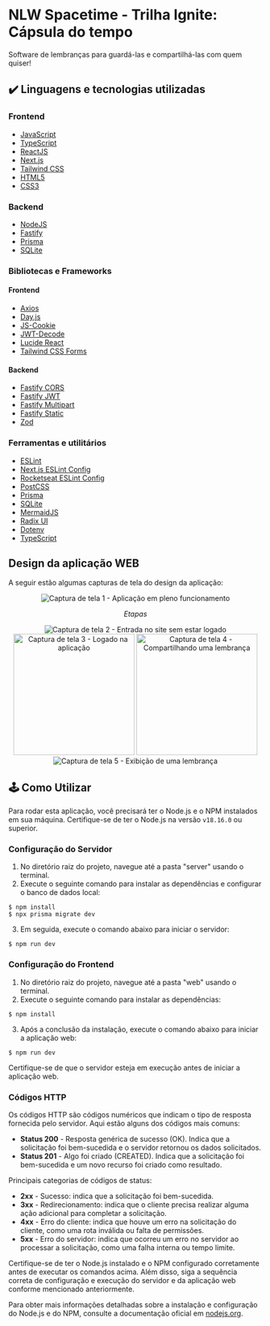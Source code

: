 # NLW Spacetime - Trilha Ignite: Cápsula do tempo
Software de lembranças para guardá-las e compartilhá-las com quem quiser!

## ✔️ Linguagens e tecnologias utilizadas

### Frontend

- [JavaScript](https://developer.mozilla.org/pt-BR/docs/Web/JavaScript)
- [TypeScript](https://www.typescriptlang.org)
- [ReactJS](https://reactjs.org)
- [Next.js](https://nextjs.org)
- [Tailwind CSS](https://tailwindcss.com)
- [HTML5](https://developer.mozilla.org/pt-BR/docs/Web/HTML)
- [CSS3](https://developer.mozilla.org/pt-BR/docs/Web/CSS)

### Backend

- [NodeJS](https://nodejs.org/en/)
- [Fastify](https://www.fastify.io/)
- [Prisma](https://www.prisma.io)
- [SQLite](https://www.sqlite.org/index.html)

### Bibliotecas e Frameworks

#### Frontend

- [Axios](https://axios-http.com)
- [Day.js](https://day.js.org)
- [JS-Cookie](https://github.com/js-cookie/js-cookie)
- [JWT-Decode](https://www.npmjs.com/package/jwt-decode)
- [Lucide React](https://lucide.dev)
- [Tailwind CSS Forms](https://github.com/tailwindlabs/tailwindcss-forms)

#### Backend

- [Fastify CORS](https://github.com/fastify/fastify-cors)
- [Fastify JWT](https://github.com/fastify/fastify-jwt)
- [Fastify Multipart](https://github.com/fastify/fastify-multipart)
- [Fastify Static](https://github.com/fastify/fastify-static)
- [Zod](https://github.com/colinhacks/zod)

### Ferramentas e utilitários

- [ESLint](https://eslint.org)
- [Next.js ESLint Config](https://github.com/vercel/eslint-config-next)
- [Rocketseat ESLint Config](https://github.com/Rocketseat/eslint-config)
- [PostCSS](https://postcss.org)
- [Prisma](https://www.prisma.io)
- [SQLite](https://www.sqlite.org/index.html)
- [MermaidJS](https://mermaid-js.github.io/mermaid)
- [Radix UI](https://www.radix-ui.com)
- [Dotenv](https://www.npmjs.com/package/dotenv)
- [TypeScript](https://www.typescriptlang.org)

## Design da aplicação WEB

A seguir estão algumas capturas de tela do design da aplicação:

<p align="center">
  <img src="https://github.com/gabriel-andradev/spacetime/assets/101130704/6f26f43a-7a8c-43cf-b053-6dc36b061910" alt="Captura de tela 1 - Aplicação em pleno funcionamento" />
  <p align="center"><em>Etapas</em></p> 
  <div align="center">
    <img src="https://github.com/gabriel-andradev/spacetime/assets/101130704/b56170b6-2766-4318-8432-7ce2f610a490" alt="Captura de tela 2 - Entrada no site sem estar logado" />
    <img src="https://github.com/gabriel-andradev/spacetime/assets/101130704/714f37bc-7a23-4bd5-853b-80bb683cfe20" height="240em" alt="Captura de tela 3 - Logado na aplicação" />
    <img src="https://github.com/gabriel-andradev/spacetime/assets/101130704/a52662b8-d4f2-43d5-ba8c-f06fe84f200a" height="240em" alt="Captura de tela 4 - Compartilhando uma lembrança" />
    <img src="https://github.com/gabriel-andradev/spacetime/assets/101130704/183f596b-ef6e-489e-abd9-3d3e95100624" alt="Captura de tela 5 - Exibição de uma lembrança" />
  </div>
</p>

## 🕹️ Como Utilizar

Para rodar esta aplicação, você precisará ter o Node.js e o NPM instalados em sua máquina. Certifique-se de ter o Node.js na versão `v18.16.0` ou superior. 

### Configuração do Servidor

1. No diretório raiz do projeto, navegue até a pasta "server" usando o terminal.
2. Execute o seguinte comando para instalar as dependências e configurar o banco de dados local:
```
$ npm install
$ npx prisma migrate dev
```
3. Em seguida, execute o comando abaixo para iniciar o servidor:
```
$ npm run dev
```
### Configuração do Frontend

1. No diretório raiz do projeto, navegue até a pasta "web" usando o terminal.
2. Execute o seguinte comando para instalar as dependências:
``` 
$ npm install
```
3. Após a conclusão da instalação, execute o comando abaixo para iniciar a aplicação web:
```
$ npm run dev
```

Certifique-se de que o servidor esteja em execução antes de iniciar a aplicação web.

### Códigos HTTP

Os códigos HTTP são códigos numéricos que indicam o tipo de resposta fornecida pelo servidor. Aqui estão alguns dos códigos mais comuns:

- **Status 200** - Resposta genérica de sucesso (OK). Indica que a solicitação foi bem-sucedida e o servidor retornou os dados solicitados.
- **Status 201** - Algo foi criado (CREATED). Indica que a solicitação foi bem-sucedida e um novo recurso foi criado como resultado.

Principais categorias de códigos de status:

- **2xx** - Sucesso: indica que a solicitação foi bem-sucedida.
- **3xx** - Redirecionamento: indica que o cliente precisa realizar alguma ação adicional para completar a solicitação.
- **4xx** - Erro do cliente: indica que houve um erro na solicitação do cliente, como uma rota inválida ou falta de permissões.
- **5xx** - Erro do servidor: indica que ocorreu um erro no servidor ao processar a solicitação, como uma falha interna ou tempo limite.

Certifique-se de ter o Node.js instalado e o NPM configurado corretamente antes de executar os comandos acima. Além disso, siga a sequência correta de configuração e execução do servidor e da aplicação web conforme mencionado anteriormente.

Para obter mais informações detalhadas sobre a instalação e configuração do Node.js e do NPM, consulte a documentação oficial em [nodejs.org](https://nodejs.org).
